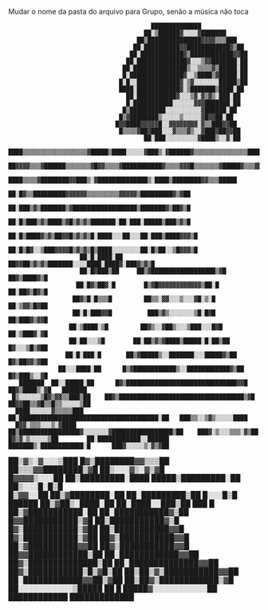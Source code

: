 Mudar o nome da pasta do arquivo para Grupo, senão a música não toca

                                                                                                           
                                            ██████████████                                                 
                                          ██░▒██████▓░░░░▓███████                                          
                                        ██▒███████████████▓▓▓▓▒▒▒███                                       
                                       ██░██████████▓▓████████████▓▒██                                     
                                      ██░████████████▓▒████████████▓▓██                                    
                                     ██░██████████████▓░░░▒▓▓███████░██                                    
                                    ██░███████████████▒░░▒▒▒▒▓▒█████░██                                    
                                    █░███████████████▓░░▒████▒▓█████░██                                    
                                   █░█░░████████████▓░▒▓░░░░░░░█████▒██                                    
                                   ████░████████████▓░▒███████▒████░██                                     
                                     ██░███████████▓░░░▒▓░▓▒▓▒░███░██                                      
                                     █░███████████░░░░░░▓▓▓███████░██                                      
                                    █▒██████████░░░░░░░░░░▓██████░██                                       
                                   █▒▓████████▒░░░░░▒░░░░░▓█▓▓██░██                                        
                                  █▓▓████▓▓▓▓▓█░░▓▓▓▓▓▓▓▓░▓▒▒███▓▓██                                       
                                   █▒▒▒▒▓██▓███░░░▓▒▒▒▓▒░░▓███▓██▓▓██                                      
                                          ██░███░░░░░░░░░▓████▒░░▓░██                                      
                 ████▒▒▒▒▒▒▒▒▒▒▒▒▒▒▒▒▒▒▓█████▒████░░░░░▓███▒░▓██████▓▒▒▒▒▒▒▒▒▒▒▒▒▒▒▒█████                  
               ██▓▓▓▓▒▒▒▓██████▒▒▒▒▒▒▒▓█▓▓▒▒▒▒▓███████████▓▒▒▒▒▓▓▓█▒▒▒▒▒▒▒▓█████▓▒▒▒▓▓▓▓██                 
                     ████▒▒▒▒▓████████▓▓███▒░▓██████████████▒░████▒████████▓▓▒▒▒█████                      
                          ██░█▓▒▒█████████▓▓▓▓▓▓▒▒▒▒▒▒▒▒▒▓▓▓▓▓▒█████████▓▒▓██                              
                          ██░███▒▓▒███████▒▓██████████████████▒███████▓▒██▓▒█                              
                          ██░█▒███▒▓▒████▒▓█▒▓▒▓▒███████░██░███░█████▒███▒▓▒█                              
                         ██░█▒████▓▒▓▒██▓▓█▒▓▒▓▒█░████░░░██░░░██░███▒████▓▓▓▒█                             
                         ██░█▒█▓░░▒███▓▓▓▓█▒▓▒▓▒█▒████░░░░░░░░██░█▒██░░▒█▓▓▓▒█                             
                        ██░█░████░██  ██▓▓██▒▓▒▓▒███████░░░░████░████▓░███▓▒▓▒█                            
                        ██░█▓███▒██     ██▒▓██████████████████▒▓█   ██▓▒████▓▒█                            
                       ██░█▓▒██▓░█        █▒▓█▓▓▓▓▓▓▓▓▓▓▓▓▒██░█      ██░██▓▒█▓▒█                           
                      ██▓▒█░█▒▒▒█         ██▒▒░▓▓░░░▒░░░▓█░▒░█        ██░▒▓▓▒█▓██                          
                      ██░█░███▓▓█          ███▒▓▒░░░░░░░▒█░█▓█        ██▒███▓▒▓▓█                          
                     ██░▒████░▒█         ██▓▒░░▓██▒░░░▒███░░░█▓█       ██░▒███▓░▓█                         
                     ██░██░░░▒█        ██░██▒▓▒▓████▒█████░█░██▒██      █▓░░░▒█▒▓██                        
                    ██░█░███░█       ██▒▓█████▒░░███████░░░█████▓▒██     █▓▒██▓▓▒▓██                       
                  ██░░░████░██      █▒▓████████████▒░░████████████▓▒██    █▓▒███▒░░▓█                      
       ███████  ██░░█████░██      █▓▒███████████████████████████████▓▓█    ██▓▒████▒░▓█   ███████          
     █▒░░░░░░▒█▓▒▓▓▒▒███▒██    ██▓▒███████████████████████████████████▒▓█   ██▓▓██▒▒▓█▒▒█▒▒░░░░░▒██        
      ████░░░░░░▓▒▒▒▒▒███     ██░███████████████████████████████████████░██   ███▒▒░░▒▓▒░░░░░████          
      █▓▓░▒▒▒░░░▒░▓████     ██▒█████████████████▓░░░░░░░▓█████████████████▒██    ███▓░▒░░░▒▒▒░▓▒██         
    █▓▒▓░▒░░░░░▒██        ██░████████████░░██████      ███████▒░████████████░█      ███▓░░░░░▒░▓▒▓██       
  ██▒▓▒░▓░░░▒███         █▓▒████████▓▓▒▒▒██                   ██▒▒▒▓▓████████▒▓█        ██▒░░░▓▒░▓▒▓█      
  █▓▓▓▓▒░░░██          ██▒█████████░████                        █████▒█████████░██        ██▒░░░█░█▒█      
   █▒▓▓░░██          ██▒▓████████░██                                 ██░█████████▒██         █░░░█▒█       
    ██████         ██▒▓██▒░████░██                                     ██░████░░███▒██        ███ █        
                 ██▒▓███████████░██                                   ██░███████████▓▒██                   
                █▓▓███████████▒▓█                                       ██▒███████████▓▒█                  
              █▓▒███████████▒▓██                                          ██▒███████████▓▓█                
            █▓▒███████████▒▓██                                             ██▓▒███████████▓▓█              
          ██▒▓██████████▓▓██                                                 ██▓▒███████████▓▓█            
        ██▓▓████████████▒██                                                   ██░████████████▓▓██          
      ██▓▒██████████████▒██                                                   ██░██████████████▓▓██        
    ██▓▒███████████▒█▒▓█▒██                                                   ██▒██▒▓▒███████████▓▓██      
   ██░████████████▓▓██▒▓██                                                      ██▒██▓▒████████████▒▓█     
 ██░░░░░░░░░░░▒█████  ██                                                          █  █████▓░░░░░░░░░░░██   
   ████████████                                                                           █████████████    
